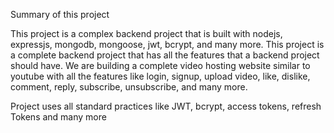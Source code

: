 Summary of this project

This project is a complex backend project that is built with nodejs, expressjs, mongodb, mongoose, jwt, bcrypt, and many more. This project is a complete backend project that has all the features that a backend project should have. We are building a complete video hosting website similar to youtube with all the features like login, signup, upload video, like, dislike, comment, reply, subscribe, unsubscribe, and many more.

Project uses all standard practices like JWT, bcrypt, access tokens, refresh Tokens and many more
